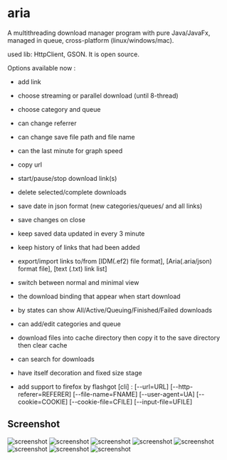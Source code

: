 aria
====

A multithreading download manager program with pure Java/JavaFx,
  managed in queue, cross-platform (linux/windows/mac).

used lib: HttpClient, GSON.
It is open source.

Options available now :
  - add link
  - choose streaming or parallel download (until 8-thread)
  - choose category and queue
  - can change referrer
  - can change save file path and file name
  - can the last minute for graph speed
  - copy url
   
  - start/pause/stop download link(s)
  - delete selected/complete downloads
   
  - save date in json format (new categories/queues/ and all links)
  - save changes on close
  - keep saved data updated in every  3 minute 
  - keep history of links that had been added
  - export/import links to/from [IDM(.ef2) file format], [Aria(.aria/json) format file], [text (.txt) link list]
   
  - switch between  normal and minimal view
  - the download binding that appear when start download 
  - by states can show All/Active/Queuing/Finished/Failed downloads
  - can add/edit categories and queue 
  
  - download files into cache directory then copy it to the save directory then clear cache
  
  - can search for downloads
  - have itself decoration and fixed size stage
  
  - add support to firefox by flashgot [cli] :
	[--url=URL] [--http-referer=REFERER] [--file-name=FNAME] 
	[--user-agent=UA] [--cookie=COOKIE] [--cookie-file=CFILE] [--input-file=UFILE]


## Screenshot 
![screenshot](https://github.com/salemebo/aria/blob/master/img/aria01.png) 
![screenshot](https://github.com/salemebo/aria/blob/master/img/aria02.png) 
![screenshot](https://github.com/salemebo/aria/blob/master/img/aria03.png) 
![screenshot](https://github.com/salemebo/aria/blob/master/img/aria04.png) 
![screenshot](https://github.com/salemebo/aria/blob/master/img/aria05.png) 
![screenshot](https://github.com/salemebo/aria/blob/master/img/aria06.png) 
![screenshot](https://github.com/salemebo/aria/blob/master/img/google-chrome.png) 
![screenshot](https://github.com/salemebo/aria/blob/master/img/d4.png) 
